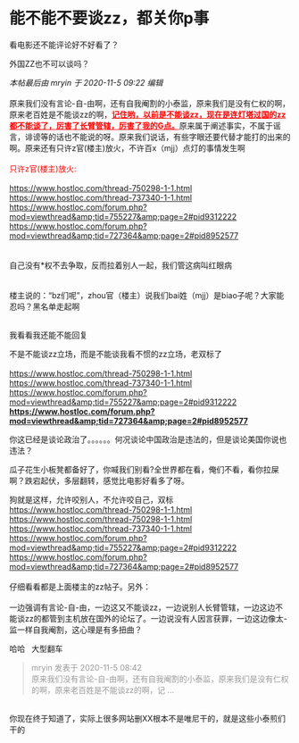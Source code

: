 # 能不能不要谈zz，都关你p事


看电影还不能评论好不好看了？

外国ZZ也不可以谈吗？

<i class="pstatus"> 本帖最后由 mryin 于 2020-11-5 09:22 编辑 </i><br />
<br />
原来我们没有言论-自-由啊，还有自我阉割的小泰监，原来我们是没有仁权的啊，原来老百姓是不能谈zz的啊，<font color="Red"><u><strong>记住哟，以前是不能谈zz，现在是连灯塔过国的zz都不能谈了，厉害了长臂管辖，厉害了我的G点。</strong></u></font>原来属于阐述事实，不属于谣言，诽谤等的话也不能说的呀。原来我们说话，有些字眼还要代替才能打的出来的啊。原来还有只许z官(楼主)放火，不许百x（mjj）点灯的事情发生啊<br />
<br />
<font color="Red">只许z官(楼主)放火:<br />
<br />
https://www.hostloc.com/thread-750298-1-1.html<br />
https://www.hostloc.com/thread-737340-1-1.html<br />
https://www.hostloc.com/forum.php?mod=viewthread&amp;tid=755227&amp;page=2#pid9312222<br />
https://www.hostloc.com/forum.php?mod=viewthread&amp;tid=727364&amp;page=2#pid8952577</font><br />
<br />
<br />
自己没有*权不去争取，反而拉着别人一起，我们管这病叫红眼病<br />
<br />
<br />
楼主说的：“bz们呢”，zhou官（楼主）说我们bai姓（mjj）是biao子呢？大家能忍吗？黑名单走起啊<br />
<br />


我看看我还能不能回复

不是不能谈zz立场，而是不能谈我看不惯的zz立场，老双标了<img src="static/image/smiley/default/lol.gif" smilieid="12" border="0" alt="" /><br />
<br />
https://www.hostloc.com/thread-750298-1-1.html<br />
https://www.hostloc.com/thread-737340-1-1.html<br />
https://www.hostloc.com/forum.php?mod=viewthread&amp;tid=755227&amp;page=2#pid9312222<br />
<strong>https://www.hostloc.com/forum.php?mod=viewthread&amp;tid=727364&amp;page=2#pid8952577</strong>

你这已经是谈论政治了。。。。。。何况谈论中国政治是违法的，但是谈论美国你说也违法？

瓜子花生小板凳都备好了，你喊我们别看?全世界都在看，俺们不看，看你拉屎啊？跌宕起伏，多层翻转，感觉比电影好看多了呀。

狗就是这样，允许咬别人，不允许咬自己，双标<br />
https://www.hostloc.com/thread-750298-1-1.html<br />
https://www.hostloc.com/thread-750298-1-1.html<br />
https://www.hostloc.com/thread-737340-1-1.html<br />
https://www.hostloc.com/forum.php?mod=viewthread&amp;tid=755227&amp;page=2#pid9312222<br />
https://www.hostloc.com/forum.php?mod=viewthread&amp;tid=727364&amp;page=2#pid8952577<br />
<br />
仔细看看都是上面楼主的zz帖子。另外：<br />
<br />
一边强调有言论-自-由，一边这又不能谈zz，一边说别人长臂管辖，一边这边不能谈zz的都管到主机放在国外的论坛了。一边说没有人因言获罪，一边这边像太-监一样自我阉割，这心理是有多扭曲？

哈哈&nbsp; &nbsp;大型翻车

<div class="quote"><blockquote><font color="#999999">mryin 发表于 2020-11-5 08:42</font><br />
<font color="#999999">原来我们没有言论-自-由啊，还有自我阉割的小泰监，原来我们是没有仁权的啊，原来老百姓是不能谈zz的啊，记 ...</font></blockquote></div><br />
你现在终于知道了，实际上很多网站删XX根本不是唯尼干的，就是这些小泰煎们干的
